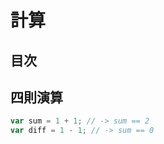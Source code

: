 # 計算

## 目次
<!-- toc -->

## 四則演算

```javascript
var sum = 1 + 1; // -> sum == 2
var diff = 1 - 1; // -> sum == 0
```